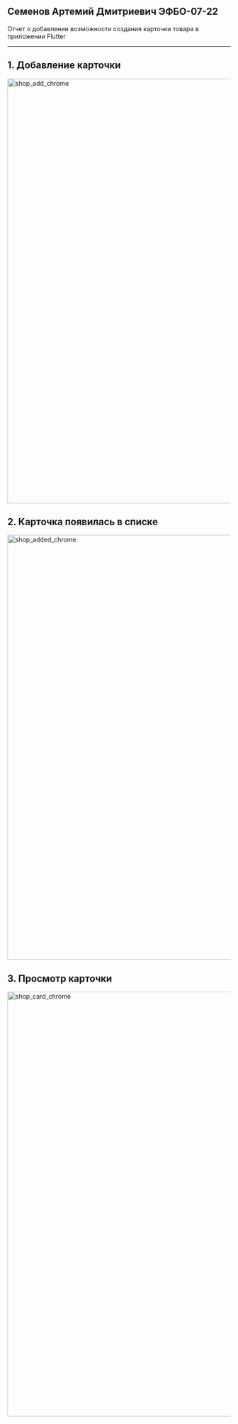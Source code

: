 ## Семенов Артемий Дмитриевич ЭФБО-07-22
Отчет о добавлении возможности создания карточки товара в приложении Flutter
____
## 1. Добавление карточки
<img width="959" alt="shop_add_chrome" src="https://github.com/user-attachments/assets/5343a6d1-1c37-4047-9128-b311fa026a5a">

## 2. Карточка появилась в списке
<img width="959" alt="shop_added_chrome" src="https://github.com/user-attachments/assets/51b51343-5eb2-448a-a725-02c6a559ef7f">

## 3. Просмотр карточки
<img width="959" alt="shop_card_chrome" src="https://github.com/user-attachments/assets/4a6bfb0e-75f0-4456-9828-0337c4d05560">



